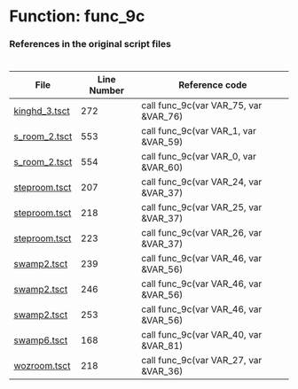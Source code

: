# Function: func_9c
### References in the original script files

#

| File | Line Number | Reference code |
| --- | --- | --- |
| [kinghd_3.tsct](../../../out/kinghd_3.tsct#L272) | 272 | call func_9c(var VAR_75, var &VAR_76) |
| [s_room_2.tsct](../../../out/s_room_2.tsct#L553) | 553 | call func_9c(var VAR_1, var &VAR_59) |
| [s_room_2.tsct](../../../out/s_room_2.tsct#L554) | 554 | call func_9c(var VAR_0, var &VAR_60) |
| [steproom.tsct](../../../out/steproom.tsct#L207) | 207 | call func_9c(var VAR_24, var &VAR_37) |
| [steproom.tsct](../../../out/steproom.tsct#L218) | 218 | call func_9c(var VAR_25, var &VAR_37) |
| [steproom.tsct](../../../out/steproom.tsct#L223) | 223 | call func_9c(var VAR_26, var &VAR_37) |
| [swamp2.tsct](../../../out/swamp2.tsct#L239) | 239 | call func_9c(var VAR_46, var &VAR_56) |
| [swamp2.tsct](../../../out/swamp2.tsct#L246) | 246 | call func_9c(var VAR_46, var &VAR_56) |
| [swamp2.tsct](../../../out/swamp2.tsct#L253) | 253 | call func_9c(var VAR_46, var &VAR_56) |
| [swamp6.tsct](../../../out/swamp6.tsct#L168) | 168 | call func_9c(var VAR_40, var &VAR_81) |
| [wozroom.tsct](../../../out/wozroom.tsct#L218) | 218 | call func_9c(var VAR_27, var &VAR_36) |
